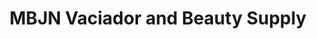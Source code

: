 ---
title: "MBJN Vaciador and Beauty Supply"
url: /marikina/mbjn-vaciador-and-beauty-supply/
shop: beauty
---